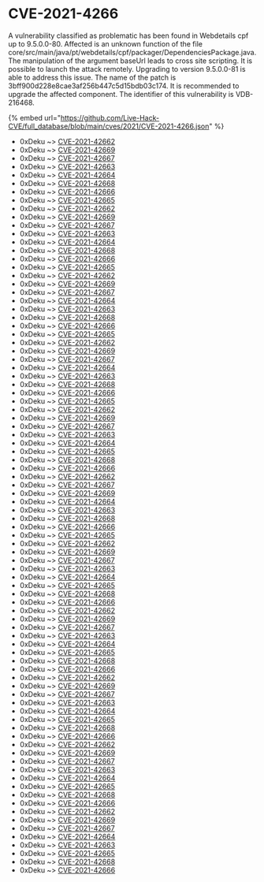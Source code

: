 # CVE-2021-4266

A vulnerability classified as problematic has been found in Webdetails cpf up to 9.5.0.0-80. Affected is an unknown function of the file core/src/main/java/pt/webdetails/cpf/packager/DependenciesPackage.java. The manipulation of the argument baseUrl leads to cross site scripting. It is possible to launch the attack remotely. Upgrading to version 9.5.0.0-81 is able to address this issue. The name of the patch is 3bff900d228e8cae3af256b447c5d15bdb03c174. It is recommended to upgrade the affected component. The identifier of this vulnerability is VDB-216468.

{% embed url="https://github.com/Live-Hack-CVE/full_database/blob/main/cves/2021/CVE-2021-4266.json" %}


* 0xDeku ~> [CVE-2021-42662](https://www.alice-snow.ru/2021/database/cve-2021-4266/cve-2021-42662-0xdeku)
* 0xDeku ~> [CVE-2021-42669](https://www.alice-snow.ru/2021/database/cve-2021-4266/cve-2021-42669-0xdeku)
* 0xDeku ~> [CVE-2021-42667](https://www.alice-snow.ru/2021/database/cve-2021-4266/cve-2021-42667-0xdeku)
* 0xDeku ~> [CVE-2021-42663](https://www.alice-snow.ru/2021/database/cve-2021-4266/cve-2021-42663-0xdeku)
* 0xDeku ~> [CVE-2021-42664](https://www.alice-snow.ru/2021/database/cve-2021-4266/cve-2021-42664-0xdeku)
* 0xDeku ~> [CVE-2021-42668](https://www.alice-snow.ru/2021/database/cve-2021-4266/cve-2021-42668-0xdeku)
* 0xDeku ~> [CVE-2021-42666](https://www.alice-snow.ru/2021/database/cve-2021-4266/cve-2021-42666-0xdeku)
* 0xDeku ~> [CVE-2021-42665](https://www.alice-snow.ru/2021/database/cve-2021-4266/cve-2021-42665-0xdeku)
* 0xDeku ~> [CVE-2021-42662](https://www.alice-snow.ru/2021/database/cve-2021-4266/cve-2021-42662-0xdeku)
* 0xDeku ~> [CVE-2021-42669](https://www.alice-snow.ru/2021/database/cve-2021-4266/cve-2021-42669-0xdeku)
* 0xDeku ~> [CVE-2021-42667](https://www.alice-snow.ru/2021/database/cve-2021-4266/cve-2021-42667-0xdeku)
* 0xDeku ~> [CVE-2021-42663](https://www.alice-snow.ru/2021/database/cve-2021-4266/cve-2021-42663-0xdeku)
* 0xDeku ~> [CVE-2021-42664](https://www.alice-snow.ru/2021/database/cve-2021-4266/cve-2021-42664-0xdeku)
* 0xDeku ~> [CVE-2021-42668](https://www.alice-snow.ru/2021/database/cve-2021-4266/cve-2021-42668-0xdeku)
* 0xDeku ~> [CVE-2021-42666](https://www.alice-snow.ru/2021/database/cve-2021-4266/cve-2021-42666-0xdeku)
* 0xDeku ~> [CVE-2021-42665](https://www.alice-snow.ru/2021/database/cve-2021-4266/cve-2021-42665-0xdeku)
* 0xDeku ~> [CVE-2021-42662](https://www.alice-snow.ru/2021/database/cve-2021-4266/cve-2021-42662-0xdeku)
* 0xDeku ~> [CVE-2021-42669](https://www.alice-snow.ru/2021/database/cve-2021-4266/cve-2021-42669-0xdeku)
* 0xDeku ~> [CVE-2021-42667](https://www.alice-snow.ru/2021/database/cve-2021-4266/cve-2021-42667-0xdeku)
* 0xDeku ~> [CVE-2021-42664](https://www.alice-snow.ru/2021/database/cve-2021-4266/cve-2021-42664-0xdeku)
* 0xDeku ~> [CVE-2021-42663](https://www.alice-snow.ru/2021/database/cve-2021-4266/cve-2021-42663-0xdeku)
* 0xDeku ~> [CVE-2021-42668](https://www.alice-snow.ru/2021/database/cve-2021-4266/cve-2021-42668-0xdeku)
* 0xDeku ~> [CVE-2021-42666](https://www.alice-snow.ru/2021/database/cve-2021-4266/cve-2021-42666-0xdeku)
* 0xDeku ~> [CVE-2021-42665](https://www.alice-snow.ru/2021/database/cve-2021-4266/cve-2021-42665-0xdeku)
* 0xDeku ~> [CVE-2021-42662](https://www.alice-snow.ru/2021/database/cve-2021-4266/cve-2021-42662-0xdeku)
* 0xDeku ~> [CVE-2021-42669](https://www.alice-snow.ru/2021/database/cve-2021-4266/cve-2021-42669-0xdeku)
* 0xDeku ~> [CVE-2021-42667](https://www.alice-snow.ru/2021/database/cve-2021-4266/cve-2021-42667-0xdeku)
* 0xDeku ~> [CVE-2021-42664](https://www.alice-snow.ru/2021/database/cve-2021-4266/cve-2021-42664-0xdeku)
* 0xDeku ~> [CVE-2021-42663](https://www.alice-snow.ru/2021/database/cve-2021-4266/cve-2021-42663-0xdeku)
* 0xDeku ~> [CVE-2021-42668](https://www.alice-snow.ru/2021/database/cve-2021-4266/cve-2021-42668-0xdeku)
* 0xDeku ~> [CVE-2021-42666](https://www.alice-snow.ru/2021/database/cve-2021-4266/cve-2021-42666-0xdeku)
* 0xDeku ~> [CVE-2021-42665](https://www.alice-snow.ru/2021/database/cve-2021-4266/cve-2021-42665-0xdeku)
* 0xDeku ~> [CVE-2021-42662](https://www.alice-snow.ru/2021/database/cve-2021-4266/cve-2021-42662-0xdeku)
* 0xDeku ~> [CVE-2021-42669](https://www.alice-snow.ru/2021/database/cve-2021-4266/cve-2021-42669-0xdeku)
* 0xDeku ~> [CVE-2021-42667](https://www.alice-snow.ru/2021/database/cve-2021-4266/cve-2021-42667-0xdeku)
* 0xDeku ~> [CVE-2021-42663](https://www.alice-snow.ru/2021/database/cve-2021-4266/cve-2021-42663-0xdeku)
* 0xDeku ~> [CVE-2021-42664](https://www.alice-snow.ru/2021/database/cve-2021-4266/cve-2021-42664-0xdeku)
* 0xDeku ~> [CVE-2021-42665](https://www.alice-snow.ru/2021/database/cve-2021-4266/cve-2021-42665-0xdeku)
* 0xDeku ~> [CVE-2021-42668](https://www.alice-snow.ru/2021/database/cve-2021-4266/cve-2021-42668-0xdeku)
* 0xDeku ~> [CVE-2021-42666](https://www.alice-snow.ru/2021/database/cve-2021-4266/cve-2021-42666-0xdeku)
* 0xDeku ~> [CVE-2021-42662](https://www.alice-snow.ru/2021/database/cve-2021-4266/cve-2021-42662-0xdeku)
* 0xDeku ~> [CVE-2021-42667](https://www.alice-snow.ru/2021/database/cve-2021-4266/cve-2021-42667-0xdeku)
* 0xDeku ~> [CVE-2021-42669](https://www.alice-snow.ru/2021/database/cve-2021-4266/cve-2021-42669-0xdeku)
* 0xDeku ~> [CVE-2021-42664](https://www.alice-snow.ru/2021/database/cve-2021-4266/cve-2021-42664-0xdeku)
* 0xDeku ~> [CVE-2021-42663](https://www.alice-snow.ru/2021/database/cve-2021-4266/cve-2021-42663-0xdeku)
* 0xDeku ~> [CVE-2021-42668](https://www.alice-snow.ru/2021/database/cve-2021-4266/cve-2021-42668-0xdeku)
* 0xDeku ~> [CVE-2021-42666](https://www.alice-snow.ru/2021/database/cve-2021-4266/cve-2021-42666-0xdeku)
* 0xDeku ~> [CVE-2021-42665](https://www.alice-snow.ru/2021/database/cve-2021-4266/cve-2021-42665-0xdeku)
* 0xDeku ~> [CVE-2021-42662](https://www.alice-snow.ru/2021/database/cve-2021-4266/cve-2021-42662-0xdeku)
* 0xDeku ~> [CVE-2021-42669](https://www.alice-snow.ru/2021/database/cve-2021-4266/cve-2021-42669-0xdeku)
* 0xDeku ~> [CVE-2021-42667](https://www.alice-snow.ru/2021/database/cve-2021-4266/cve-2021-42667-0xdeku)
* 0xDeku ~> [CVE-2021-42663](https://www.alice-snow.ru/2021/database/cve-2021-4266/cve-2021-42663-0xdeku)
* 0xDeku ~> [CVE-2021-42664](https://www.alice-snow.ru/2021/database/cve-2021-4266/cve-2021-42664-0xdeku)
* 0xDeku ~> [CVE-2021-42665](https://www.alice-snow.ru/2021/database/cve-2021-4266/cve-2021-42665-0xdeku)
* 0xDeku ~> [CVE-2021-42668](https://www.alice-snow.ru/2021/database/cve-2021-4266/cve-2021-42668-0xdeku)
* 0xDeku ~> [CVE-2021-42666](https://www.alice-snow.ru/2021/database/cve-2021-4266/cve-2021-42666-0xdeku)
* 0xDeku ~> [CVE-2021-42662](https://www.alice-snow.ru/2021/database/cve-2021-4266/cve-2021-42662-0xdeku)
* 0xDeku ~> [CVE-2021-42669](https://www.alice-snow.ru/2021/database/cve-2021-4266/cve-2021-42669-0xdeku)
* 0xDeku ~> [CVE-2021-42667](https://www.alice-snow.ru/2021/database/cve-2021-4266/cve-2021-42667-0xdeku)
* 0xDeku ~> [CVE-2021-42663](https://www.alice-snow.ru/2021/database/cve-2021-4266/cve-2021-42663-0xdeku)
* 0xDeku ~> [CVE-2021-42664](https://www.alice-snow.ru/2021/database/cve-2021-4266/cve-2021-42664-0xdeku)
* 0xDeku ~> [CVE-2021-42665](https://www.alice-snow.ru/2021/database/cve-2021-4266/cve-2021-42665-0xdeku)
* 0xDeku ~> [CVE-2021-42668](https://www.alice-snow.ru/2021/database/cve-2021-4266/cve-2021-42668-0xdeku)
* 0xDeku ~> [CVE-2021-42666](https://www.alice-snow.ru/2021/database/cve-2021-4266/cve-2021-42666-0xdeku)
* 0xDeku ~> [CVE-2021-42662](https://www.alice-snow.ru/2021/database/cve-2021-4266/cve-2021-42662-0xdeku)
* 0xDeku ~> [CVE-2021-42669](https://www.alice-snow.ru/2021/database/cve-2021-4266/cve-2021-42669-0xdeku)
* 0xDeku ~> [CVE-2021-42667](https://www.alice-snow.ru/2021/database/cve-2021-4266/cve-2021-42667-0xdeku)
* 0xDeku ~> [CVE-2021-42663](https://www.alice-snow.ru/2021/database/cve-2021-4266/cve-2021-42663-0xdeku)
* 0xDeku ~> [CVE-2021-42664](https://www.alice-snow.ru/2021/database/cve-2021-4266/cve-2021-42664-0xdeku)
* 0xDeku ~> [CVE-2021-42665](https://www.alice-snow.ru/2021/database/cve-2021-4266/cve-2021-42665-0xdeku)
* 0xDeku ~> [CVE-2021-42668](https://www.alice-snow.ru/2021/database/cve-2021-4266/cve-2021-42668-0xdeku)
* 0xDeku ~> [CVE-2021-42666](https://www.alice-snow.ru/2021/database/cve-2021-4266/cve-2021-42666-0xdeku)
* 0xDeku ~> [CVE-2021-42662](https://www.alice-snow.ru/2021/database/cve-2021-4266/cve-2021-42662-0xdeku)
* 0xDeku ~> [CVE-2021-42669](https://www.alice-snow.ru/2021/database/cve-2021-4266/cve-2021-42669-0xdeku)
* 0xDeku ~> [CVE-2021-42667](https://www.alice-snow.ru/2021/database/cve-2021-4266/cve-2021-42667-0xdeku)
* 0xDeku ~> [CVE-2021-42663](https://www.alice-snow.ru/2021/database/cve-2021-4266/cve-2021-42663-0xdeku)
* 0xDeku ~> [CVE-2021-42664](https://www.alice-snow.ru/2021/database/cve-2021-4266/cve-2021-42664-0xdeku)
* 0xDeku ~> [CVE-2021-42665](https://www.alice-snow.ru/2021/database/cve-2021-4266/cve-2021-42665-0xdeku)
* 0xDeku ~> [CVE-2021-42668](https://www.alice-snow.ru/2021/database/cve-2021-4266/cve-2021-42668-0xdeku)
* 0xDeku ~> [CVE-2021-42666](https://www.alice-snow.ru/2021/database/cve-2021-4266/cve-2021-42666-0xdeku)
* 0xDeku ~> [CVE-2021-42662](https://www.alice-snow.ru/2021/database/cve-2021-4266/cve-2021-42662-0xdeku)
* 0xDeku ~> [CVE-2021-42669](https://www.alice-snow.ru/2021/database/cve-2021-4266/cve-2021-42669-0xdeku)
* 0xDeku ~> [CVE-2021-42667](https://www.alice-snow.ru/2021/database/cve-2021-4266/cve-2021-42667-0xdeku)
* 0xDeku ~> [CVE-2021-42664](https://www.alice-snow.ru/2021/database/cve-2021-4266/cve-2021-42664-0xdeku)
* 0xDeku ~> [CVE-2021-42663](https://www.alice-snow.ru/2021/database/cve-2021-4266/cve-2021-42663-0xdeku)
* 0xDeku ~> [CVE-2021-42665](https://www.alice-snow.ru/2021/database/cve-2021-4266/cve-2021-42665-0xdeku)
* 0xDeku ~> [CVE-2021-42668](https://www.alice-snow.ru/2021/database/cve-2021-4266/cve-2021-42668-0xdeku)
* 0xDeku ~> [CVE-2021-42666](https://www.alice-snow.ru/2021/database/cve-2021-4266/cve-2021-42666-0xdeku)